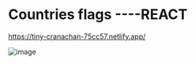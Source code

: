 # Countries flags  ----REACT 

https://tiny-cranachan-75cc57.netlify.app/

![image](https://user-images.githubusercontent.com/109276013/198394317-a36689d6-759a-4f5b-a143-92ae8d5db54f.png)




